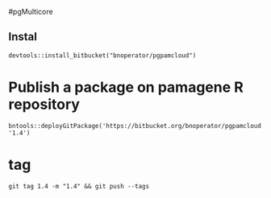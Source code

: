 #pgMulticore

## Instal

```
devtools::install_bitbucket("bnoperator/pgpamcloud")
```

# Publish a package on pamagene R repository

```
bntools::deployGitPackage('https://bitbucket.org/bnoperator/pgpamcloud.git', '1.4')
```
# tag
```
git tag 1.4 -m "1.4" && git push --tags
